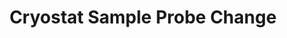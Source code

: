 ---
style: style4
image_path: /images/teslatron/probechange/probechange.jpeg
link_path: /quantum_2/qm2.html 
title: Cryostat Sample Probe Change
caption: Procedure preparing for and performing a probe change to switch samples in the cryostat
---